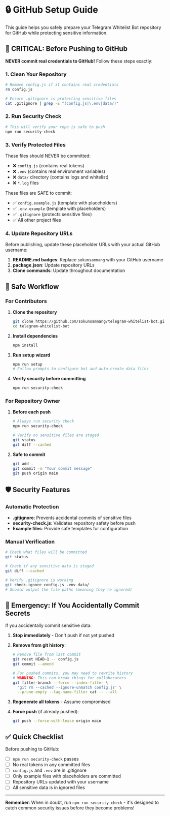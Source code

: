 # 🔒 GitHub Setup Guide

This guide helps you safely prepare your Telegram Whitelist Bot repository for GitHub while protecting sensitive information.

## 🚨 CRITICAL: Before Pushing to GitHub

**NEVER commit real credentials to GitHub!** Follow these steps exactly:

### 1. Clean Your Repository

```bash
# Remove config.js if it contains real credentials
rm config.js

# Ensure .gitignore is protecting sensitive files
cat .gitignore | grep -E "(config.js|\.env|data/)"
```

### 2. Run Security Check

```bash
# This will verify your repo is safe to push
npm run security-check
```

### 3. Verify Protected Files

These files should NEVER be committed:

-   ❌ `config.js` (contains real tokens)
-   ❌ `.env` (contains real environment variables)
-   ❌ `data/` directory (contains logs and whitelist)
-   ❌ `*.log` files

These files are SAFE to commit:

-   ✅ `config.example.js` (template with placeholders)
-   ✅ `.env.example` (template with placeholders)
-   ✅ `.gitignore` (protects sensitive files)
-   ✅ All other project files

### 4. Update Repository URLs

Before publishing, update these placeholder URLs with your actual GitHub username:

1. **README.md badges**: Replace `sokunsamnang` with your GitHub username
2. **package.json**: Update repository URLs
3. **Clone commands**: Update throughout documentation

## 🔄 Safe Workflow

### For Contributors

1. **Clone the repository**

    ```bash
    git clone https://github.com/sokunsamnang/telegram-whitelist-bot.git
    cd telegram-whitelist-bot
    ```

2. **Install dependencies**

    ```bash
    npm install
    ```

3. **Run setup wizard**

    ```bash
    npm run setup
    # Follow prompts to configure bot and auto-create data files
    ```

4. **Verify security before committing**
    ```bash
    npm run security-check
    ```

### For Repository Owner

1. **Before each push**

    ```bash
    # Always run security check
    npm run security-check

    # Verify no sensitive files are staged
    git status
    git diff --cached
    ```

2. **Safe to commit**
    ```bash
    git add .
    git commit -m "Your commit message"
    git push origin main
    ```

## 🛡️ Security Features

### Automatic Protection

-   **.gitignore**: Prevents accidental commits of sensitive files
-   **security-check.js**: Validates repository safety before push
-   **Example files**: Provide safe templates for configuration

### Manual Verification

```bash
# Check what files will be committed
git status

# Check if any sensitive data is staged
git diff --cached

# Verify .gitignore is working
git check-ignore config.js .env data/
# Should output the file paths (meaning they're ignored)
```

## 🚨 Emergency: If You Accidentally Commit Secrets

If you accidentally commit sensitive data:

1. **Stop immediately** - Don't push if not yet pushed
2. **Remove from git history**:

    ```bash
    # Remove file from last commit
    git reset HEAD~1 -- config.js
    git commit --amend

    # For pushed commits, you may need to rewrite history
    # WARNING: This can break things for collaborators
    git filter-branch --force --index-filter \
      'git rm --cached --ignore-unmatch config.js' \
      --prune-empty --tag-name-filter cat -- --all
    ```

3. **Regenerate all tokens** - Assume compromised
4. **Force push** (if already pushed):
    ```bash
    git push --force-with-lease origin main
    ```

## ✅ Quick Checklist

Before pushing to GitHub:

-   [ ] `npm run security-check` passes
-   [ ] No real tokens in any committed files
-   [ ] `config.js` and `.env` are in .gitignore
-   [ ] Only example files with placeholders are committed
-   [ ] Repository URLs updated with your username
-   [ ] All sensitive data is in ignored files

---

**Remember**: When in doubt, run `npm run security-check` - it's designed to catch common security issues before they become problems!
